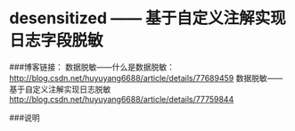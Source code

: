 # desensitized —— 基于自定义注解实现日志字段脱敏


###博客链接：
数据脱敏——什么是数据脱敏：http://blog.csdn.net/huyuyang6688/article/details/77689459
数据脱敏——基于自定义注解实现日志脱敏 http://blog.csdn.net/huyuyang6688/article/details/77759844

###说明
